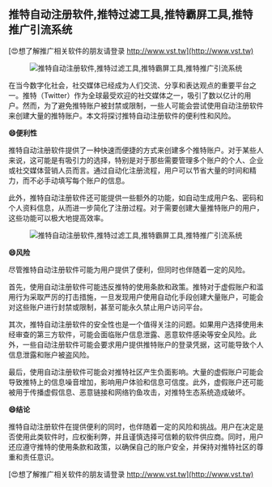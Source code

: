 ## **推特自动注册软件,推特过滤工具,推特霸屏工具,推特推广引流系统**

[😍想了解推广相关软件的朋友请登录 http://www.vst.tw](http://www.vst.tw)

 <center><img src="https://vst.tw/MP4/tuiguang/png/3.png" alt="推特自动注册软件,推特过滤工具,推特霸屏工具,推特推广引流系统"></center>

在当今数字化社会，社交媒体已经成为人们交流、分享和表达观点的重要平台之一。推特（Twitter）作为全球最受欢迎的社交媒体之一，吸引了数以亿计的用户。然而，为了避免推特账户被封禁或限制，一些人可能会尝试使用自动注册软件来创建大量的推特账户。本文将探讨推特自动注册软件的便利性和风险。

**😄便利性**

推特自动注册软件提供了一种快速而便捷的方式来创建多个推特账户。对于某些人来说，这可能是有吸引力的选择，特别是对于那些需要管理多个账户的个人、企业或社交媒体营销人员而言。通过自动化注册流程，用户可以节省大量的时间和精力，而不必手动填写每个账户的信息。

此外，推特自动注册软件还可能提供一些额外的功能，如自动生成用户名、密码和个人资料信息，从而进一步简化了注册过程。对于需要创建大量推特账户的用户，这些功能可以极大地提高效率。

 <center><img src="https://vst.tw/MP4/tuiguang/png/7.png" alt="推特自动注册软件,推特过滤工具,推特霸屏工具,推特推广引流系统"></center>

**😄风险**

尽管推特自动注册软件可能为用户提供了便利，但同时也伴随着一定的风险。

首先，使用自动注册软件可能违反推特的使用条款和政策。推特对于虚假账户和滥用行为采取严厉的打击措施，一旦发现用户使用自动化手段创建大量账户，可能会对这些账户进行封禁或限制，甚至可能永久禁止用户访问平台。

其次，推特自动注册软件的安全性也是一个值得关注的问题。如果用户选择使用未经审查的第三方软件，可能会面临账户信息泄露、恶意软件感染等安全风险。此外，一些自动注册软件可能会要求用户提供推特账户的登录凭据，这可能导致个人信息泄露和账户被盗风险。

最后，使用自动注册软件可能会对推特社区产生负面影响。大量的虚假账户可能会导致推特上的信息噪音增加，影响用户体验和信息可信度。此外，虚假账户还可能被用于传播虚假信息、恶意链接和网络钓鱼攻击，对推特生态系统造成破坏。

**😄结论**

推特自动注册软件在提供便利的同时，也伴随着一定的风险和挑战。用户在决定是否使用此类软件时，应权衡利弊，并且谨慎选择可信赖的软件供应商。同时，用户还应遵守推特的使用条款和政策，以确保自己的账户安全，并保持对推特社区的尊重和责任意识。

[😍想了解推广相关软件的朋友请登录 http://www.vst.tw](http://www.vst.tw)




